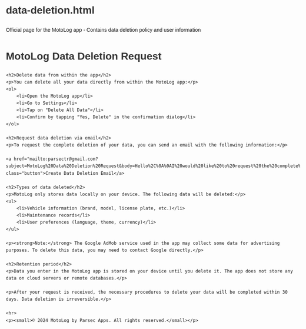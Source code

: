 # data-deletion.html
Official page for the MotoLog app - Contains data deletion policy and user information
<!DOCTYPE html>
<html>
<head>
    <title>MotoLog Data Deletion Request</title>
    <meta name="viewport" content="width=device-width, initial-scale=1">
    <style>
        body { font-family: Arial, sans-serif; line-height: 1.6; max-width: 800px; margin: 0 auto; padding: 20px; }
        h1 { color: #333; }
        h2 { color: #555; }
        .button { display: inline-block; background: #0066cc; color: white; padding: 10px 20px; text-decoration: none; border-radius: 4px; }
    </style>
</head>
<body>
    <h1>MotoLog Data Deletion Request</h1>
    
    <h2>Delete data from within the app</h2>
    <p>You can delete all your data directly from within the MotoLog app:</p>
    <ol>
        <li>Open the MotoLog app</li>
        <li>Go to Settings</li>
        <li>Tap on "Delete All Data"</li>
        <li>Confirm by tapping "Yes, Delete" in the confirmation dialog</li>
    </ol>
    
    <h2>Request data deletion via email</h2>
    <p>To request the complete deletion of your data, you can send an email with the following information:</p>
    
    <a href="mailto:parsectr@gmail.com?subject=MotoLog%20Data%20Deletion%20Request&body=Hello%2C%0A%0AI%20would%20like%20to%20request%20the%20complete%20deletion%20of%20my%20data%20from%20the%20MotoLog%20application.%0A%0ADevice%20Information%3A%20%5BPlease%20enter%20your%20device%20brand%20and%20model%5D%0A%0AThank%20you." class="button">Create Data Deletion Email</a>
    
    <h2>Types of data deleted</h2>
    <p>MotoLog only stores data locally on your device. The following data will be deleted:</p>
    <ul>
        <li>Vehicle information (brand, model, license plate, etc.)</li>
        <li>Maintenance records</li>
        <li>User preferences (language, theme, currency)</li>
    </ul>
    
    <p><strong>Note:</strong> The Google AdMob service used in the app may collect some data for advertising purposes. To delete this data, you may need to contact Google directly.</p>
    
    <h2>Retention period</h2>
    <p>Data you enter in the MotoLog app is stored on your device until you delete it. The app does not store any data on cloud servers or remote databases.</p>
    
    <p>After your request is received, the necessary procedures to delete your data will be completed within 30 days. Data deletion is irreversible.</p>
    
    <hr>
    <p><small>© 2024 MotoLog by Parsec Apps. All rights reserved.</small></p>
</body>
</html>

